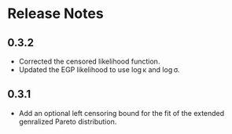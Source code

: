 # Release Notes

## 0.3.2

- Corrected the censored likelihood function.
- Updated the EGP likelihood to use log κ and log σ.

## 0.3.1

- Add an optional left censoring bound for the fit of the extended genralized Pareto distribution.